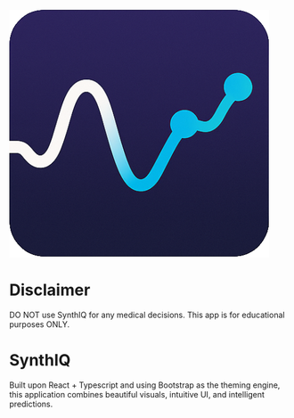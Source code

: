 ![alt text](public/favicon.png)

# Disclaimer

DO NOT use SynthIQ for any medical decisions. This app is for educational purposes ONLY.

# SynthIQ

Built upon React + Typescript and using Bootstrap as the theming engine, this application combines beautiful visuals, intuitive UI, and intelligent predictions.
